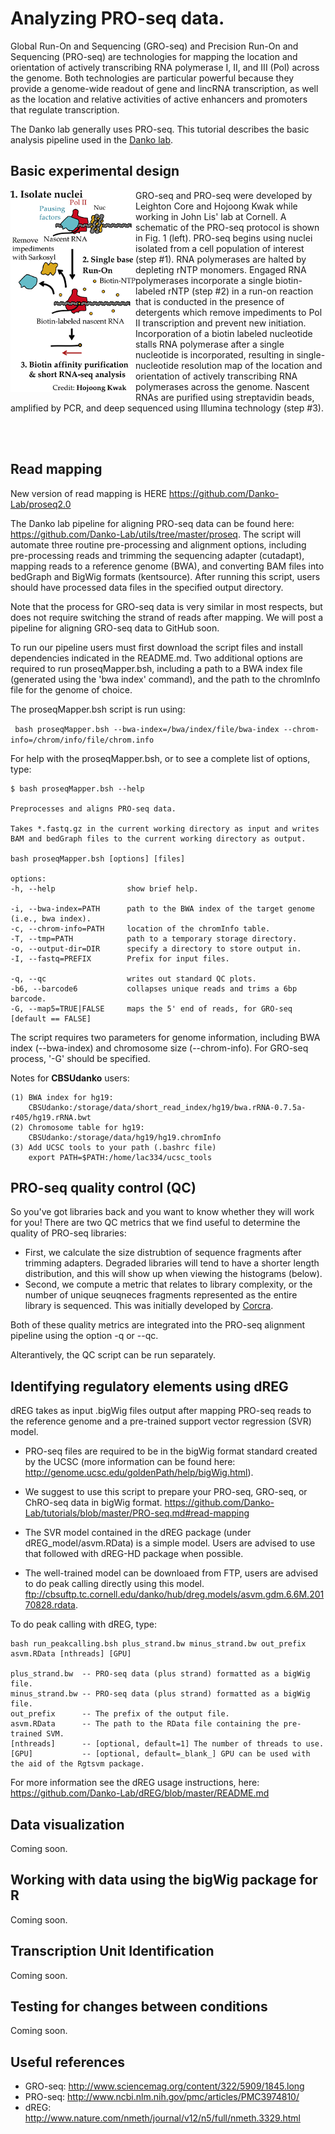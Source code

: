Analyzing PRO-seq data.
=======================

Global Run-On and Sequencing (GRO-seq) and Precision Run-On and Sequencing (PRO-seq) are technologies for mapping 
the location and orientation of actively transcribing RNA polymerase I, II, and III (Pol) across the genome.  Both
technologies are particular powerful because they provide a genome-wide readout of gene and lincRNA transcription, 
as well as the location and relative activities of active enhancers and promoters that regulate transcription.

The Danko lab generally uses PRO-seq.  This tutorial describes the basic analysis pipeline used in the <a href="http://www.dankolab.org">Danko lab</a>.

Basic experimental design
-------------------------

<img align="left" src="etc/proseq.png" width="200">

GRO-seq and PRO-seq were developed by Leighton Core and Hojoong Kwak while working in John Lis' lab at Cornell.  A schematic of the PRO-seq protocol is shown in Fig. 1 (left).  PRO-seq begins using nuclei isolated from a cell population of interest (step #1).  RNA polymerases are halted by depleting rNTP monomers.  Engaged RNA polymerases incorporate a single biotin-labeled rNTP (step #2) in a run-on reaction that is conducted in the presence of detergents which remove impediments to Pol II transcription and prevent new initiation. Incorporation of a biotin labeled nucleotide stalls RNA polymerase after a single nucleotide is incorporated, resulting in single-nucleotide resolution map of the location and orientation of actively transcribing RNA polymerases across the genome.  Nascent RNAs are purified using streptavidin beads, amplified by PCR, and deep sequenced using Illumina technology (step #3).

<BR><BR>

Read mapping
------------
New version of read mapping is HERE <https://github.com/Danko-Lab/proseq2.0>

The Danko lab pipeline for aligning PRO-seq data can be found here: https://github.com/Danko-Lab/utils/tree/master/proseq.  The script will automate three routine pre-processing and alignment options, including pre-processing reads and trimming the sequencing adapter (cutadapt), mapping reads to a reference genome (BWA), and converting BAM files into bedGraph and BigWig formats (kentsource).  After running this script, users should have processed data files in the specified output directory.

Note that the process for GRO-seq data is very similar in most respects, but does not require switching the strand of reads after mapping.  We will post a pipeline for aligning GRO-seq data to GitHub soon.

To run our pipeline users must first download the script files and install dependencies indicated in the README.md.  Two additional options are required to run proseqMapper.bsh, including a path to a BWA index file (generated using the 'bwa index' command), and the path to the chromInfo file for the genome of choice.

The proseqMapper.bsh script is run using: 

``` bash proseqMapper.bsh --bwa-index=/bwa/index/file/bwa-index --chrom-info=/chrom/info/file/chrom.info```

For help with the proseqMapper.bsh, or to see a complete list of options, type: 

``` 
$ bash proseqMapper.bsh --help

Preprocesses and aligns PRO-seq data.

Takes *.fastq.gz in the current working directory as input and writes
BAM and bedGraph files to the current working directory as output.

bash proseqMapper.bsh [options] [files]

options:
-h, --help                show brief help.

-i, --bwa-index=PATH      path to the BWA index of the target genome (i.e., bwa index).
-c, --chrom-info=PATH     location of the chromInfo table.
-T, --tmp=PATH            path to a temporary storage directory.
-o, --output-dir=DIR      specify a directory to store output in.
-I, --fastq=PREFIX        Prefix for input files.

-q, --qc                  writes out standard QC plots.
-b6, --barcode6           collapses unique reads and trims a 6bp barcode.
-G, --map5=TRUE|FALSE     maps the 5' end of reads, for GRO-seq [default == FALSE]

```

The script requires two parameters for genome information, including BWA index (--bwa-index) and chromosome size (--chrom-info). For GRO-seq process, '-G' should be specified.

Notes for **CBSUdanko** users:
``` 
(1) BWA index for hg19: 
    CBSUdanko:/storage/data/short_read_index/hg19/bwa.rRNA-0.7.5a-r405/hg19.rRNA.bwt
(2) Chromosome table for hg19:
    CBSUdanko:/storage/data/hg19/hg19.chromInfo
(3) Add UCSC tools to your path (.bashrc file)
    export PATH=$PATH:/home/lac334/ucsc_tools
``` 

PRO-seq quality control (QC)
----------------------------

So you've got libraries back and you want to know whether they will work for you!  There are two QC metrics that we find useful to determine the quality of PRO-seq libraries:

* First, we calculate the size distrubtion of sequence fragments after trimming adapters.  Degraded libraries will tend to have a shorter length distribution, and this will show up when viewing the histograms (below). 
* Second, we compute a metric that relates to library complexity, or the number of unique seuqneces fragments represented as the entire library is sequenced. This was initially developed by [Corcra](https://github.com/corcra/bed-metric).

Both of these quality metrics are integrated into the PRO-seq alignment pipeline using the option -q or --qc.  

Alterantively, the QC script can be run separately.

Identifying regulatory elements using dREG
------------------------------------------

dREG takes as input .bigWig files output after mapping PRO-seq reads to the reference genome and a pre-trained support vector regression (SVR) model.  

* PRO-seq files are required to be in the bigWig format standard created by the UCSC (more information can be found here: http://genome.ucsc.edu/goldenPath/help/bigWig.html). 
* We suggest to use this script to prepare your PRO-seq, GRO-seq, or ChRO-seq data in bigWig format. 
  https://github.com/Danko-Lab/tutorials/blob/master/PRO-seq.md#read-mapping 

* The SVR model contained in the dREG  package (under dREG_model/asvm.RData) is a simple model. Users are advised to use that followed with dREG-HD package when possible.

* The well-trained model can be downloaed from FTP, users are advised to do peak calling directly using this model.
  ftp://cbsuftp.tc.cornell.edu/danko/hub/dreg.models/asvm.gdm.6.6M.20170828.rdata. 

To do peak calling with dREG, type: 

    bash run_peakcalling.bsh plus_strand.bw minus_strand.bw out_prefix asvm.RData [nthreads] [GPU]

    plus_strand.bw	-- PRO-seq data (plus strand) formatted as a bigWig file.
    minus_strand.bw	-- PRO-seq data (plus strand) formatted as a bigWig file.
    out_prefix      -- The prefix of the output file.
    asvm.RData      -- The path to the RData file containing the pre-trained SVM.
    [nthreads]      -- [optional, default=1] The number of threads to use.
    [GPU]           -- [optional, default=_blank_] GPU can be used with the aid of the Rgtsvm package.

For more information see the dREG usage instructions, here: https://github.com/Danko-Lab/dREG/blob/master/README.md

Data visualization
------------------

Coming soon.

Working with data using the bigWig package for R
------------------------------------------------

Coming soon.

Transcription Unit Identification
---------------------------------

Coming soon.

Testing for changes between conditions
--------------------------------------

Coming soon.

Useful references
-----------------

* GRO-seq: http://www.sciencemag.org/content/322/5909/1845.long
* PRO-seq: http://www.ncbi.nlm.nih.gov/pmc/articles/PMC3974810/
* dREG: http://www.nature.com/nmeth/journal/v12/n5/full/nmeth.3329.html
